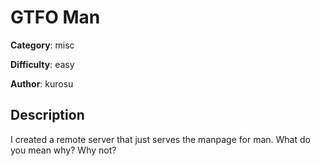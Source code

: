 # GTFO Man

**Category**: misc

**Difficulty**: easy

**Author**: kurosu

## Description
I created a remote server that just serves the manpage for man. What do you mean why? Why not?
